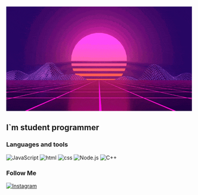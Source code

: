 [![Header](https://github.com/TheYrik/theyrik/blob/main/assets/header.gif)](https://github.com/TheYrik)

## I`m student programmer 

### Languages and tools
![JavaScript](https://img.shields.io/badge/-JavaScript-711178?style=for-the-badge&logo=JavaScript) ![html](https://img.shields.io/badge/-Html-711178?style=for-the-badge&logo=html5) ![css](https://img.shields.io/badge/-css-711178?style=for-the-badge&logo=css&logoColor=3CA0D7) ![Node.js](https://img.shields.io/badge/-NodeJs-711178?style=for-the-badge&logo=nodedotjs)
![C++](https://img.shields.io/badge/-C++-711178?style=for-the-badge&logo=cplusplus&logoColor=6395CC)

### Follow Me
[![Instagram](https://img.shields.io/badge/-Instagram-711178?style=for-the-badge&logo=instagram&logoColor=6395CC)](https://www.instagram.com/theyrikkk/)

